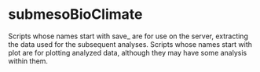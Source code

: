 # submesoBioClimate
Scripts whose names start with save_ are for use on the server, extracting the data used for the subsequent analyses.
Scripts whose names start with plot are for plotting analyzed data, although they may have some analysis within them.
